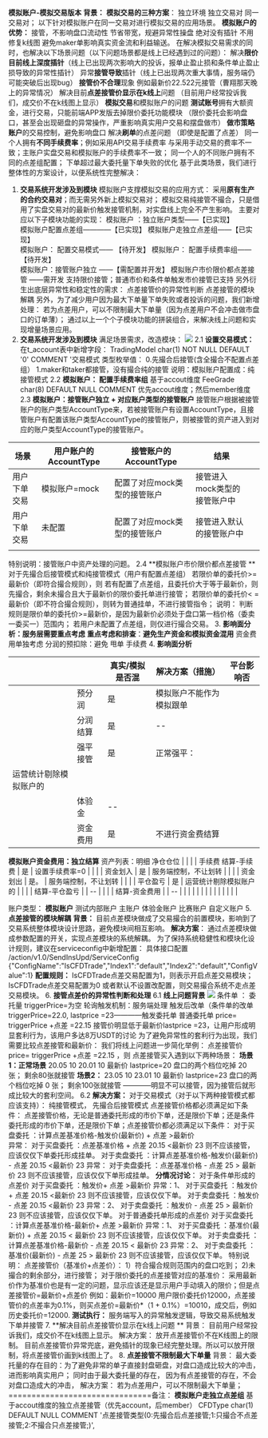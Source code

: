 **模拟账户-模拟交易版本**
**背景：**
**模拟交易的三种方案**：
独立环境
独立交易对
同一交易对；
以下针对模拟账户在同一交易对进行模拟交易的应用场景。
**模拟账户的优势：**
接管，不影响盘口流动性
节省带宽，规避异常性操盘
绝对没有插针 不用修复k线图
避免maker单影响真实资金流和利益输送。
在解决模拟交易需求的同时，也解决以下场景问题（以下问题场景都是线上已经遇到过的问题）：
解决**限价目前线上深度插针**（线上已出现两次影响大的投诉，报单止盈止损和条件单止盈止损导致的异常性插针）
异常**接管导致**插针（线上已出现两次重大事情，服务端仍可能突破后出现bug）
**接管价不合理**现象 例如最新价22.522元接管（曹翔那天晚上的异常情况）
解决目前**点差接管价显示在k线上**问题 （目前用户经常投诉我们，成交价不在k线图上显示）
**模拟交易**和模拟账户的问题 
**测试账号**拥有大额资金，进行交易，只能前端APP发版去掉限价委托功能模块 （限价委托会影响盘口，甚至会出现砸盘的异常操作，严重影响真实用户交易和摆盘做市）
**做市策略账户**的交易控制，避免影响盘口
解决**刷单**的点差问题 （即使是配置了点差）
同一个人拥有**不同手续费率**；例如采用API交易手续费率 与采用手动交易的费率不一致；主账户实盘交易和模拟账户的手续费率不一致；
同一个人的不同账户拥有不同的点差组配置；
下单超过最大委托量下单失败的优化
基于此类场景，我们进行整体性的方案设计，以便系统性完整解决：
1. **交易系统开发涉及到模块**
模拟账户支撑模拟交易的应用方式：
采用**原有生产的合约交易对**；而无需另外新上模拟交易对；
模拟交易纯接管不撮合，只是借用了实盘交易对的最新价触发接管机制，对实盘线上完全不产生影响。
主要对应以下子模块功能的实现：
模拟账户 ：独立账户类型——【已实现】   
模拟账户配置点差组————【已实现】
模拟账户走独立点差组——【已实现】   
模拟账户： 配置交易模式—— 【待开发】
模拟账户： 配置手续费率组—— 【待开发】  
模拟账户：接管账户独立 ——【需配置并开发】
模拟账户市价限价都点差接管 ——需开发
支持限价接管；普通市价和条件单触发市价接管已支持
另外衍生出底层异常性和稳定性的需求：
点差接管价的异常性判断
点差接管的模块解耦
另外，为了减少用户因为最大下单量下单失败或者投诉的问题，我们新增处理：
若为点差用户，可以不限制最大下单量（因为点差用户不会冲击做市盘口的订单薄）；
通过以上一个个子模块功能的拼装组合，来解决线上问题和实现增量场景应用。
2. **交易系统开发涉及到模块**
满足场景需求，改造模块：
![](https://cdn.nlark.com/yuque/0/2023/png/13006229/1693145197881-c3ba213b-548e-40b3-9e4a-91d85f503557.png#)
2.1 **设置交易模式：**
在t_account表中新增字段：
  TradingModel char(1) NOT NULL DEFAULT '0' COMMENT '交易模式
     类型枚举值：
0.先撮合后接管(含全撮合不配置点差组）
1.maker和taker都接管，没有撮合纯的接管
说明：模拟账户配置成：纯接管模式
2.2 **模拟账户： 配置手续费率组**
基于accout维度
FeeGrade char(8) DEFAULT NULL COMMENT
  优先accout维度；然后member维度
2.3 **模拟账户：接管账户独立  + 对应账户类型的接管账户**
接管账户根据被接管账户的账户类型AccountType来，若被接管账户有设置AccountType，且接管账户有配置该账户类型AccountType的接管账户，则被接管的资产进入到对应的账户类型AccountType的接管账户。

| 场景 | 用户账户的AccountType | 接管账户的AccountType | 结果 |  |
| --- | --- | --- | --- | --- |
| 用户下单交易 | 模拟账户=mock | 配置了对应mock类型的接管账户 | 接管进入mock类型的接管账户中 |  |
| 用户下单交易 | 未配置 | 配置了对应mock类型的接管账户 | 接管进入默认的接管账户中 |  |
|  |  |  |  |  |

特别说明：接管账户中资产处理的问题。
2.4 **模拟账户市价限价都点差接管 **
对于先撮合后接管模式和纯接管模式（用户有配置点差组）
若限价单的委托价>=最新价（即符合撮合规则），则
若有配置了点差组，且委托价大于等于最新价，则先撮合，剩余未撮合且大于最新价的限价委托单进行接管；
若限价单的委托价< =最新价（即不符合撮合规则），则转为普通挂单，不进行接管指令；
说明：
判断规则是限价单的委托价>=最新价，是因为最新价必须处于盘口第一档价格（委卖一委买一）范围内；
若用户未配置了点差组，则仅进行撮合交易。
3. **影响面分析：服务层需要重点考虑**
**重点考虑和排查**：**避免生产资金和****模拟资金****混用**
资金费用单独考虑
分润的预扣除：避免
甩单
手续费
4. **影响面分析**

|  |  | 真实/模拟是否混 | 解决方案（措施） | 平台影响否 |
| --- | --- | --- | --- | --- |
|  | 预分润 | 是 | 模拟账户不能作为模拟跟单 |  |
|  | 分润结算 | 是 | -- |  |
|  | 强平接管 | 是 | 正常强平：
运营统计剔除模拟账户的 |  |
|  | 体验金 | -- |  |  |
|  | 资金费用 | 是 | 不进行资金费结算
**模拟账户资金费用：独立结算**
资产列表：明细 净仓仓位 |  |
|  | 手续费
结算-手续费 | 是 | 设置手续费率=0 |  |
|  | 资金划入 | 是 | 服务端控制，不让划转 |  |
|  | 资金划出 | 是。 | 服务端控制，不让划转 |  |
|  | 平仓盈亏 | 是 | 运营统计剔除模拟账户的 |  |
|  | 结算-平仓盈亏 |  | -- |  |
|  | 结算-资金费用 |  | -- |  |
|  |  |  |  |  |
|  |  |  |  |  |

账户类型：
**模拟账户** 
测试内部账户 
主账户
体验金账户
比赛账户
自定义账户
5. **点差接管的模块解耦**
**背景：**
目前点差模块做成了交易撮合的前置模块，影响到了交易系统整体模块设计思路，避免模块间相互影响。
**解决方案**：
通过点差模块做成参数配置的开关，实现点差模块的系统解耦。
为了保持系统稳健性和模块化设计规则，建议在serviceconfig中新增配置：
具体接口配置
/action/v1.0/SendInsUpd/ServiceConfig
{"ConfigName":"IsCFDTrade","Index1":"default","Index2":"default","ConfigValue":1}
**配置规则：**
IsCFDTrade点差交易配置为1，则表示开启点差交易模块；
IsCFDTrade点差交易配置为0 或者默认不设置改配置，则交易撮合系统不走点差交易模块。
6. **接管点差价的异常性判断和处理**
6.1 **线上问题背景**
![](https://cdn.nlark.com/yuque/0/2023/png/13006229/1693145198119-aa7dfbc2-07f3-4c1f-9aa3-1926e0733576.png#)
条件单 ： 委托量 triggerPrice=为空
轮询触发机制：服务端处理
 触发后改单（条件单的改单    triggerPrice=22.0,  lastprice =23————触发委托单
普通委托单  price= triggerPrice +点差 =22.15 
接管价明显低于最新价lastprice =23，让用户形成明显套利行为，该用户多达8万USDT的讨论
为了避免异常性的套利行为出现，我们需要比较点差接管和最新价：
我们将线上问题进一步简化举例：
  点差接管价price= triggerPrice +点差 =22.15 ，则 点差接管买入遇到以下两种场景：
**场景1：正常场景**
20.05  10
20.01  10
最新价 lastprice=20
盘口的两个档位吃掉 20 张； 剩余80张就接管
**场景2：**
23.05  10
23.01  10
最新价 lastprice=23
盘口的两个档位吃掉 0 张； 剩余100张就接管 ————明显不可以接管，因为接管后就形成比较大的套利空间。
6.2 **解决方案：**
对于交易模式（对于以下两种接管模式都应该支持）：
纯接管模式，
先撮合后接管模式
点差接管价格都必须满足如下条件：
点差接管价格，无论是普通委托形成的市价下单，还是限价下单；还是条件委托形成的市价下单，还是限价下单；点差接管价都必须满足以下条件：
对于买盘委托 ：计算点差基准价格-触发价(最新价) + 点差 >最新价  
    异常： 对于买盘委托 ：点差基准价格 + 点差 20.15 <最新价 23   则不应该接管，应该仅仅下单委托形成挂单。
对于卖盘委托 ：计算点差基准价格-触发价(最新价) - 点差 20.15 <最新价 23 
    异常： 对于卖盘委托 ：点差基准价格 - 点差 25 > 最新价 23   则不应该接管，应该仅仅下单形成挂单。
**分情况讨论**：
对于条件单形成的点差价
对于买盘委托 ：触发价+ 点差 >最新价
    异常：1、 对于买盘委托 ：触发价 + 点差 20.15 <最新价 23   则不应该接管，应该仅仅下单。
对于卖盘委托 ：触发价 - 点差 20.15 <最新价 23 
    异常：2、 对于卖盘委托 ：触发价 - 点差 25 > 最新价 23   则不应该接管，应该仅仅下单。
对于普通委托单形成的点差价
对于买盘委托 ：计算点差基准价格-最新价+ 点差 >最新价
    异常：1、 对于买盘委托 ：基准价(最新价) + 点差 20.15 < 最新价 23   则不应该接管，应该仅仅下单。
对于卖盘委托 ：计算点差基准价格-最新价  - 点差 20.15 < 最新价 23 
    异常：2、 对于卖盘委托 ：基准价(最新价) - 点差 25 > 最新价 23   则不应该接管，应该仅仅下单。
特别说明：
点差接管价（基准价+点差价）： 1）符合撮合规则范围内的盘口吃到； 2)未撮合的剩余部分，进行接管；
对于限价委托的点差接管对应的基准价：
采用最新价作为基准价也是有一定的问题，显示应该还是显示用户手动填入的限价；但是点差接管价=最新价+点差价
例如：最新价=10000  用户限价委托价12000，点差接管价的点差率为0.1%，则买点差价=最新价*（1 + 0.1%）=10010，成交后，例如历史委托价=12000.
**测试执行：**
服务端写入的异常触发逻辑，导致交易系统触发下单并接管
7. **解决目前点差接管价显示在k线上问题 **
背景：
目前用户经常投诉我们，成交价不在k线图上显示。
解决方案：
放开点差接管价不在K线图上的限制。
目前点差接管价异常兜底，避免插针的现象已经完整处理。所以可以放开限制，将点差接管价画到k线图上了。
8. **点差接管不限制最大下单量**
背景：
最大委托量的存在目的：为了避免非常的单子直接封盘砸盘，对盘口造成比较大的冲击，进而影响真实用户；
同时由于最大委托量的存在，
因为有点差接管的存在，不会对盘口造成大的冲击，
解决方案：
若为点差用户，可以不限制最大下单量；
===============================备注：
**模拟账户走独立点差组**
基于accout维度的独立点差接管（优先account，后member）
  CFDType char(1) DEFAULT NULL COMMENT '点差接管类型(0:先撮合后点差接管;1:只撮合不点差接管;2:不撮合只点差接管;)',
